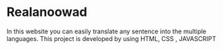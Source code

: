 # Realanoowad
In this website you can easily translate any sentence into the multiple languages. This project is developed by using HTML, CSS , JAVASCRIPT
